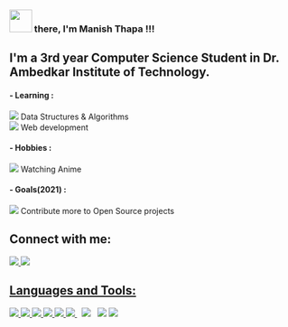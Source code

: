 
### <img src="https://raw.githubusercontent.com/MartinHeinz/MartinHeinz/master/wave.gif" width="40px"> there, I'm Manish Thapa !!!
## I'm a 3rd year Computer Science Student in Dr. Ambedkar Institute of Technology.

#### - Learning :
  <img src="https://img.icons8.com/color/15/4a90e2/learning.png"/> Data Structures & Algorithms <br>
  <img src="https://img.icons8.com/color/15/4a90e2/learning.png"/> Web development

#### - Hobbies :
<img src="https://img.icons8.com/fluency/15/4a90e2/drawing.png"/> Watching Anime

#### - Goals(2021) :
<img src="https://img.icons8.com/color/15/4a90e2/goal--v1.png"/> Contribute more to Open Source projects


## Connect with me:
<p align="left">

<a href = "https://www.linkedin.com/in/manish-thapa-0705aa1a3/"><img src="https://img.icons8.com/dusk/50/000000/linkedin.png"/>
<a href = "mailto:iammanish041@gmail.com"><img src="https://img.icons8.com/dusk/50/000000/gmail.png"/>

</p>

## Languages and Tools:

<p align="left"> 
    <a href="https://docs.python.org/3/" target="_blank"> <img src="https://img.icons8.com/dusk/50/000000/python.png"/> </a>
    <a href="https://developer.mozilla.org/en-US/docs/Web/JavaScript" target="_blank"> <img src="https://img.icons8.com/dusk/50/000000/javascript-logo.png"/>
    <a href="https://developer.mozilla.org/en-US/docs/Web/HTML" target="_blank"> <img src="https://img.icons8.com/dusk/50/000000/html-5.png"/> </a> 
    <a href="https://developer.mozilla.org/en-US/docs/Web/CSS" target="_blank"> <img src="https://img.icons8.com/dusk/50/000000/css3.png"/> </a> 
    <a href="https://getbootstrap.com/docs/4.1/getting-started/introduction/" target="_blank"> <img src="https://img.icons8.com/color/50/000000/bootstrap.png"/> </a> 
    <a style="padding-right:8px;" href="https://nodejs.org/en/docs/" target="_blank"> <img src="https://img.icons8.com/color/50/000000/nodejs.png"/> </a> 
    <a style="padding-right:8px;" href="https://docs.mongodb.com/" target="_blank"> <img src="https://img.icons8.com/color/50/000000/mongodb.png"/></a>
    <a href="https://atom.io/docs" target="_blank"> <img src="https://img.icons8.com/ios-filled/50/4a90e2/atom-editor.png"/></a>
    <a href="https://git-scm.com/" target="_blank"> <img src="https://img.icons8.com/ios-filled/50/fa314a/git.png"/> </a> 
    
</p>



